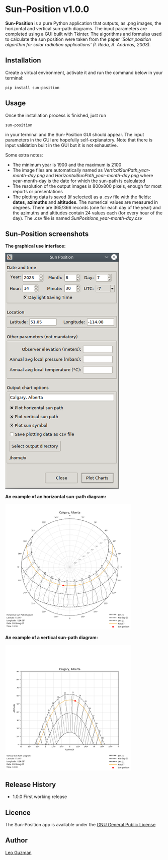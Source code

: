 Sun-Position v1.0.0
===================

**Sun-Position** is a pure Python application that outputs, as .png images, the horizontal and vertical sun-path diagrams. The input parameters are completed using a GUI built with Tkinter. The algorithms and formulas used to calculate the sun position were taken from the paper *'Solar position algorithm for solar radiation applications'
(I. Reda, A. Andreas, 2003)*.

Installation
------------
Create a virtual environment, activate it and run the command below in your terminal:

```
pip install sun-position
```

Usage
-----
Once the installation process is finished, just run

```
sun-position
``` 

in your terminal and the Sun-Position GUI should appear. The input parameters in the GUI are hopefully self-explanatory. Note that there is input validation built in the GUI but it is not exhaustive.

Some extra notes:

* The minimum year is 1900 and the maximum is 2100
* The image files are automatically named as *VerticalSunPath_year-month-day.png* and *HorizontalSunPath_year-month-day.png* where year-month-day is the date for which the sun-path is calculated
* The resolution of the output images is 800x800 pixels, enough for most reports or presentations
* The plotting data is saved (if selected) as a .csv file with the fields: **dates**, **azimuths** and **altitudes**. The numerical values are measured in degrees. There are 365/366 records (one for each day of the year) and the azimuths and altitudes contain 24 values each (for every hour of the day). The .csv file is named *SunPositions_year-month-day.csv*

Sun-Position screenshots
---------------------------
**The graphical use interface:**

![gui](images/gui.png)

**An example of an horizontal sun-path diagram:**

![hz_sunpath](images/hz_sunpath.png)

**An example of a vertical sun-path diagram:**

![vt_sunpath](images/vt_sunpath.png)

Release History
---------------
* 1.0.0 First working release

Licence
---------------------------
The Sun-Position app is available under the [GNU General Public License](https://www.gnu.org/licenses/gpl-3.0.en.html#license-text)

Author
---------------------------
[Leo Guzman](https://github.com/kuma-gzt)



